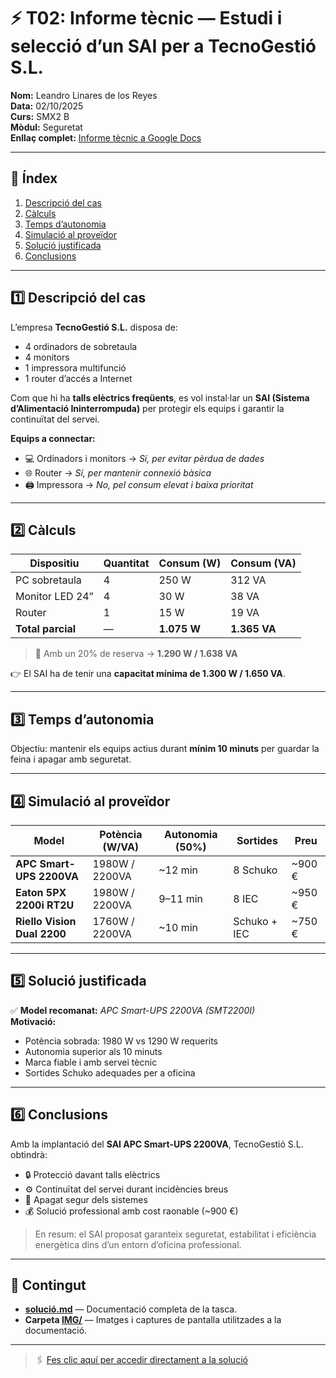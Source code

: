 # ⚡ T02: Informe tècnic — Estudi i selecció d’un SAI per a TecnoGestió S.L.

**Nom:** Leandro Linares de los Reyes  
**Data:** 02/10/2025  
**Curs:** SMX2 B  
**Mòdul:** Seguretat  
**Enllaç complet:** [Informe tècnic a Google Docs](https://docs.google.com/document/d/17Y95xV2tYxh0UTtLyEXzIkPZsqqKKUPNeSlX8CMuJZQ/edit?usp=sharing)

---

## 📑 Índex
1. [Descripció del cas](#1-descripció-del-cas)  
2. [Càlculs](#2-càlculs)  
3. [Temps d’autonomia](#3-temps-dautonomia)  
4. [Simulació al proveïdor](#4-simulació-al-proveïdor)  
5. [Solució justificada](#5-solució-justificada)  
6. [Conclusions](#6-conclusions)

---

## 1️⃣ Descripció del cas

L’empresa **TecnoGestió S.L.** disposa de:
- 4 ordinadors de sobretaula  
- 4 monitors  
- 1 impressora multifunció  
- 1 router d’accés a Internet  

Com que hi ha **talls elèctrics freqüents**, es vol instal·lar un **SAI (Sistema d’Alimentació Ininterrompuda)** per protegir els equips i garantir la continuïtat del servei.

**Equips a connectar:**
- 💻 Ordinadors i monitors → *Sí, per evitar pèrdua de dades*  
- 🌐 Router → *Sí, per mantenir connexió bàsica*  
- 🖨️ Impressora → *No, pel consum elevat i baixa prioritat*

---

## 2️⃣ Càlculs

| Dispositiu | Quantitat | Consum (W) | Consum (VA) |
|-------------|------------|-------------|--------------|
| PC sobretaula | 4 | 250 W | 312 VA |
| Monitor LED 24” | 4 | 30 W | 38 VA |
| Router | 1 | 15 W | 19 VA |
| **Total parcial** | — | **1.075 W** | **1.365 VA** |

> 🔹 Amb un 20% de reserva → **1.290 W / 1.638 VA**

👉 El SAI ha de tenir una **capacitat mínima de 1.300 W / 1.650 VA**.

---

## 3️⃣ Temps d’autonomia

Objectiu: mantenir els equips actius durant **mínim 10 minuts** per guardar la feina i apagar amb seguretat.

---

## 4️⃣ Simulació al proveïdor

| Model | Potència (W/VA) | Autonomia (50%) | Sortides | Preu |
|--------|------------------|------------------|-----------|-------|
| **APC Smart-UPS 2200VA** | 1980W / 2200VA | ~12 min | 8 Schuko | ~900 € |
| **Eaton 5PX 2200i RT2U** | 1980W / 2200VA | 9–11 min | 8 IEC | ~950 € |
| **Riello Vision Dual 2200** | 1760W / 2200VA | ~10 min | Schuko + IEC | ~750 € |

---

## 5️⃣ Solució justificada

✅ **Model recomanat:** *APC Smart-UPS 2200VA (SMT2200I)*  
**Motivació:**
- Potència sobrada: 1980 W vs 1290 W requerits  
- Autonomia superior als 10 minuts  
- Marca fiable i amb servei tècnic  
- Sortides Schuko adequades per a oficina  

---

## 6️⃣ Conclusions

Amb la implantació del **SAI APC Smart-UPS 2200VA**, TecnoGestió S.L. obtindrà:

- 🔒 Protecció davant talls elèctrics  
- ⚙️ Continuïtat del servei durant incidències breus  
- 💾 Apagat segur dels sistemes  
- 💰 Solució professional amb cost raonable (~900 €)

> En resum: el SAI proposat garanteix seguretat, estabilitat i eficiència energètica dins d’un entorn d’oficina professional.

---

## 📄 Contingut

- **[solució.md](./solució.md)** — Documentació completa de la tasca.
- **Carpeta [IMG/](./IMG/)** — Imatges i captures de pantalla utilitzades a la documentació.

---

> 🖇️ [Fes clic aquí per accedir directament a la solució](./solució.md)

